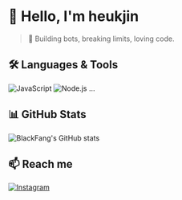 # 👋 Hello, I'm heukjin
> 🧠 Building bots, breaking limits, loving code.

## 🛠️ Languages & Tools
![JavaScript](https://img.shields.io/badge/-JavaScript-black?style=flat&logo=javascript)
![Node.js](https://img.shields.io/badge/-Node.js-black?style=flat&logo=node.js)
...

## 📊 GitHub Stats
![BlackFang's GitHub stats](https://github-readme-stats.vercel.app/api?username=heukjin&show_icons=true&theme=radical)

## 📫 Reach me
[![Instagram](https://img.shields.io/badge/IG-%40blackfang-red?style=flat&logo=instagram)](https://instagram.com/heukjin143)
